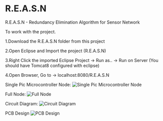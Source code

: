# R.E.A.S.N
R.E.A.S.N - Redundancy Elimination Algorithm for Sensor Network

To work with the project.

1.Download the R.E.A.S.N folder from this project

2.Open Eclipse and Import the project (R.E.A.S.N)

3.Right Click the imported Eclipse Project -> Run as.. -> Run on Server (You should have Tomcat8 configured with eclipse)

4.Open Browser, Go to -> localhost:8080/R.E.A.S.N



Single Pic Microcontroller Node:
![Single Pic Microcontroller Node](https://github.com/adityasingh11/R.E.A.S.N/blob/master/Single%20Node.jpg)


Full Node:
![Full Node](https://github.com/adityasingh11/R.E.A.S.N/blob/master/Node%20Hub.jpg)

Circuit Diagram:
![Circuit Diagram](https://github.com/adityasingh11/R.E.A.S.N/blob/master/simulate.BMP)

PCB Design
![PCB Design](https://github.com/adityasingh11/R.E.A.S.N/blob/master/file-page1.jpg)
